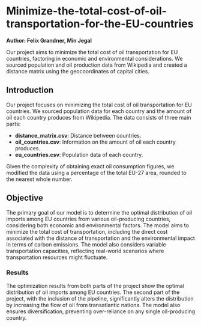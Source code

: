 # Minimize-the-total-cost-of-oil-transportation-for-the-EU-countries
 **Author: Felix Grandner, Min Jegal**
 
 Our project aims to minimize the total cost of oil transportation for EU countries, factoring in economic and environmental considerations. We sourced population and oil production data from Wikipedia and created a distance matrix using the geocoordinates of capital cities.

## Introduction

Our project focuses on minimizing the total cost of oil transportation for EU countries. We sourced population data for each country and the amount of oil each country produces from Wikipedia. The data consists of three main parts:
- **distance_matrix.csv**: Distance between countries.
- **oil_countries.csv**: Information on the amount of oil each country produces.
- **eu_countries.csv**: Population data of each country.

Given the complexity of obtaining exact oil consumption figures, we modified the data using a percentage of the total EU-27 area, rounded to the nearest whole number.

## Objective

The primary goal of our model is to determine the optimal distribution of oil imports among EU countries from various oil-producing countries, considering both economic and environmental factors. The model aims to minimize the total cost of transportation, including the direct cost associated with the distance of transportation and the environmental impact in terms of carbon emissions. The model also considers variable transportation capacities, reflecting real-world scenarios where transportation resources might fluctuate.

### Results

The optimization results from both parts of the project show the optimal distribution of oil imports among EU countries. The second part of the project, with the inclusion of the pipeline, significantly alters the distribution by increasing the flow of oil from transatlantic nations. The model also ensures diversification, preventing over-reliance on any single oil-producing country.

